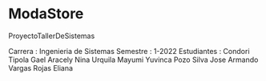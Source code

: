 # ModaStore
ProyectoTallerDeSistemas

Carrera     :       Ingenieria de Sistemas
Semestre    :       1-2022
Estudiantes :       Condori Tipola Gael Aracely
                    Nina Urquila Mayumi Yuvinca
                    Pozo Silva Jose Armando
                    Vargas Rojas Eliana
                    
